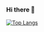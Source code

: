 ### Hi there 👋

[![Top Langs](https://github-readme-stats.vercel.app/api/top-langs/?username=MuhammadReda&hide=css&theme=dracula&layout=full&langs_count=10)](https://github.com/MuhammadReda)

<!--
**MuhammadReda/MuhammadReda** is a ✨ _special_ ✨ repository because its `README.md` (this file) appears on your GitHub profile.

Here are some ideas to get you started:

- 🔭 I’m currently working on ...
- 🌱 I’m currently learning ...
- 👯 I’m looking to collaborate on ...
- 🤔 I’m looking for help with ...
- 💬 Ask me about ...
- 📫 How to reach me: ...
- 😄 Pronouns: ...
- ⚡ Fun fact: ...
-->
